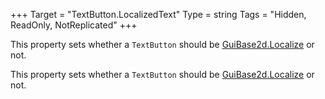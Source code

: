 +++
Target = "TextButton.LocalizedText"
Type = string
Tags = "Hidden, ReadOnly, NotReplicated"
+++

This property sets whether a `TextButton` should be [GuiBase2d.Localize](https://developer.roblox.com/api-reference/property/GuiBase2d/Localize) or not.	This property sets whether a `TextButton` should be [GuiBase2d.Localize](https://developer.roblox.com/api-reference/property/GuiBase2d/Localize) or not.